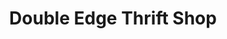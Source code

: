 ---
title: "Double Edge Thrift Shop"
url: /traverse-city/double-edge-thrift-shop/
shop: Gebrauchtwaren
---